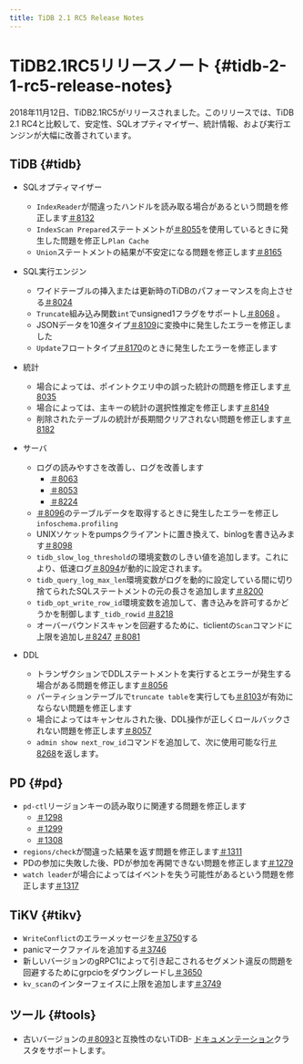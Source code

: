 ```yaml
---
title: TiDB 2.1 RC5 Release Notes
---
```


<!-- markdownlint-disable MD032 -->

# TiDB2.1RC5リリースノート {#tidb-2-1-rc5-release-notes}

2018年11月12日、TiDB2.1RC5がリリースされました。このリリースでは、TiDB 2.1 RC4と比較して、安定性、SQLオプティマイザー、統計情報、および実行エンジンが大幅に改善されています。

## TiDB {#tidb}

-   SQLオプティマイザー
    -   `IndexReader`が間違ったハンドルを読み取る場合があるという問題を修正します[＃8132](https://github.com/pingcap/tidb/pull/8132)
    -   `IndexScan Prepared`ステートメントが[＃8055](https://github.com/pingcap/tidb/pull/8055)を使用しているときに発生した問題を修正し`Plan Cache`
    -   `Union`ステートメントの結果が不安定になる問題を修正します[＃8165](https://github.com/pingcap/tidb/pull/8165)
-   SQL実行エンジン
    -   ワイドテーブルの挿入または更新時のTiDBのパフォーマンスを向上させる[＃8024](https://github.com/pingcap/tidb/pull/8024)
    -   `Truncate`組み込み関数`int`でunsigned1フラグをサポートし[＃8068](https://github.com/pingcap/tidb/pull/8068) 。
    -   JSONデータを10進タイプ[＃8109](https://github.com/pingcap/tidb/pull/8109)に変換中に発生したエラーを修正しました
    -   `Update`フロートタイプ[＃8170](https://github.com/pingcap/tidb/pull/8170)のときに発生したエラーを修正します
-   統計
    -   場合によっては、ポイントクエリ中の誤った統計の問題を修正します[＃8035](https://github.com/pingcap/tidb/pull/8035)
    -   場合によっては、主キーの統計の選択性推定を修正します[＃8149](https://github.com/pingcap/tidb/pull/8149)
    -   削除されたテーブルの統計が長期間クリアされない問題を修正します[＃8182](https://github.com/pingcap/tidb/pull/8182)
-   サーバ
    -   ログの読みやすさを改善し、ログを改善します
        -   [＃8063](https://github.com/pingcap/tidb/pull/8063)
        -   [＃8053](https://github.com/pingcap/tidb/pull/8053)
        -   [＃8224](https://github.com/pingcap/tidb/pull/8224)

    <!---->

    -   [＃8096](https://github.com/pingcap/tidb/pull/8096)のテーブルデータを取得するときに発生したエラーを修正し`infoschema.profiling`
    -   UNIXソケットをpumpsクライアントに置き換えて、binlogを書き込みます[＃8098](https://github.com/pingcap/tidb/pull/8098)
    -   `tidb_slow_log_threshold`の環境変数のしきい値を追加します。これにより、低速ログ[＃8094](https://github.com/pingcap/tidb/pull/8094)が動的に設定されます。
    -   `tidb_query_log_max_len`環境変数がログを動的に設定している間に切り捨てられたSQLステートメントの元の長さを追加します[＃8200](https://github.com/pingcap/tidb/pull/8200)
    -   `tidb_opt_write_row_id`環境変数を追加して、書き込みを許可するかどうかを制御します`_tidb_rowid` [＃8218](https://github.com/pingcap/tidb/pull/8218)
    -   オーバーバウンドスキャンを回避するために、ticlientの`Scan`コマンドに上限を追加し[＃8247](https://github.com/pingcap/tidb/pull/8247) [＃8081](https://github.com/pingcap/tidb/pull/8081)
-   DDL
    -   トランザクションでDDLステートメントを実行するとエラーが発生する場合がある問題を修正します[＃8056](https://github.com/pingcap/tidb/pull/8056)
    -   パーティションテーブルで`truncate table`を実行しても[＃8103](https://github.com/pingcap/tidb/pull/8103)が有効にならない問題を修正します
    -   場合によってはキャンセルされた後、DDL操作が正しくロールバックされない問題を修正します[＃8057](https://github.com/pingcap/tidb/pull/8057)
    -   `admin show next_row_id`コマンドを追加して、次に使用可能な行[＃8268](https://github.com/pingcap/tidb/pull/8268)を返します。

## PD {#pd}

-   `pd-ctl`リージョンキーの読み取りに関連する問題を修正します
    -   [＃1298](https://github.com/pingcap/pd/pull/1298)
    -   [＃1299](https://github.com/pingcap/pd/pull/1299)
    -   [＃1308](https://github.com/pingcap/pd/pull/1308)
-   `regions/check`が間違った結果を返す問題を修正します[＃1311](https://github.com/pingcap/pd/pull/1311)
-   PDの参加に失敗した後、PDが参加を再開できない問題を修正します[＃1279](https://github.com/pingcap/pd/pull/1279)
-   `watch leader`が場合によってはイベントを失う可能性があるという問題を修正します[＃1317](https://github.com/pingcap/pd/pull/1317)

## TiKV {#tikv}

-   `WriteConflict`のエラーメッセージを[＃3750](https://github.com/tikv/tikv/pull/3750)する
-   panicマークファイルを追加する[＃3746](https://github.com/tikv/tikv/pull/3746)
-   新しいバージョンのgRPC1によって引き起こされるセグメント違反の問題を回避するためにgrpcioをダウングレードし[＃3650](https://github.com/tikv/tikv/pull/3650)
-   `kv_scan`のインターフェイスに上限を追加します[＃3749](https://github.com/tikv/tikv/pull/3749)

## ツール {#tools}

-   古いバージョンの[＃8093](https://github.com/pingcap/tidb/pull/8093)と互換性のないTiDB- [ドキュメンテーション](/tidb-binlog/tidb-binlog-overview.md)クラスタをサポートします。
